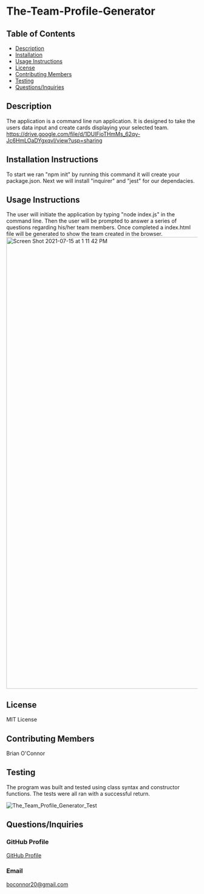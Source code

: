 # The-Team-Profile-Generator
  ## Table of Contents
  * [Description](#Description)
  * [Installation](#Installation-Instructions)
  * [Usage Instructions](#Usage-Instructions)
  * [License](#License)
  * [Contributing Members](#Contributing-Members)
  * [Testing](#Testing)    
  * [Questions/Inquiries](#Questions/Inquiries)
  ## Description
  The application is a command line run application. It is designed to take the users data input and create cards displaying your selected team. 
  https://drive.google.com/file/d/1DUIFioTHmMs_62qy-Jc6HmLOaDYgxqvl/view?usp=sharing  
  ## Installation Instructions 
  To start we ran "npm init" by running this command it will create your package.json. Next we will install "inquirer" and "jest" for our dependacies. 
  ## Usage Instructions
  The user will initiate the application by typing "node index.js" in the command line. Then the user will be prompted to answer a series of questions regarding his/her team members. Once completed a index.html file will be generated to show the team created in the browser. 
  <img width="1186" alt="Screen Shot 2021-07-15 at 1 11 42 PM" src="https://user-images.githubusercontent.com/80371646/125838091-103f5cde-e6cf-4852-9ddd-b640fb01726e.png">

  
  ## License
   MIT License
  ## Contributing Members
  Brian O'Connor
  ## Testing 
   The program was built and tested using class syntax and constructor functions. The tests were all ran with a successful return. 
   
   ![The_Team_Profile_Generator_Test](https://user-images.githubusercontent.com/80371646/125837306-cd624327-4866-4f32-afb3-da8f92a0e023.gif)

  ## Questions/Inquiries 
  ### GitHub Profile
  [GitHub Profile](http://github.com/boconnorb20)
  ### Email
  boconnor20@gmail.com
